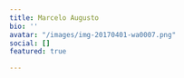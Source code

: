 ```yaml
---
title: Marcelo Augusto
bio: ''
avatar: "/images/img-20170401-wa0007.png"
social: []
featured: true

---
```

